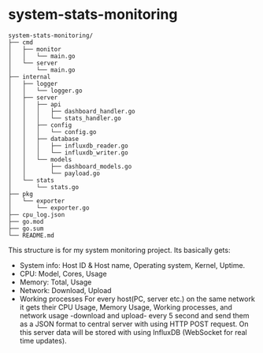 # system-stats-monitoring

```
system-stats-monitoring/
├── cmd
│   ├── monitor
│   │   └── main.go
│   └── server
│       └── main.go
├── internal
│   ├── logger
│   │   └── logger.go
│   ├── server
│   │   ├── api
│   │   │   ├── dashboard_handler.go
│   │   │   └── stats_handler.go
│   │   ├── config
│   │   │   └── config.go
│   │   ├── database
│   │   │   ├── influxdb_reader.go
│   │   │   └── influxdb_writer.go
│   │   └── models
│   │       ├── dashboard_models.go
│   │       └── payload.go
│   └── stats
│       └── stats.go
├── pkg
│   └── exporter
│       └── exporter.go
├── cpu_log.json
├── go.mod
├── go.sum
└── README.md
```

This structure is for my system monitoring project. Its basically gets:
- System info: Host ID & Host name, Operating system, Kernel, Uptime.
- CPU: Model, Cores, Usage
- Memory: Total, Usage
- Network: Download, Upload
- Working processes
For every host(PC, server etc.) on the same network it gets their CPU Usage, Memory Usage, Working processes, and network usage -download and upload- every 5 second and send them as a JSON format to central server with using HTTP POST request. On this server data will be stored with using InfluxDB (WebSocket for real time updates).  